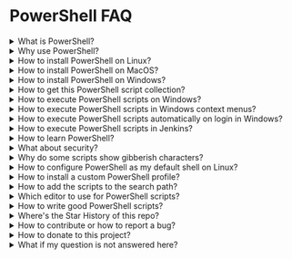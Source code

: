 PowerShell FAQ
==============

<details><summary>What is PowerShell?</summary>
 
**PowerShell is a task automation and configuration management framework from Microsoft, consisting of a command-line shell and associated scripting language.**
 
</details>

<details><summary>Why use PowerShell?</summary>
 
✔️ **It's powerful** - fully control your computer

✔️ **It's easy to learn** - see the tutorial at: https://www.guru99.com/powershell-tutorial.html

✔️ **It's cross-platform** - available for Linux, Mac OS and Windows

✔️ **It's open-source and free** - see the Github repository at: https://github.com/PowerShell/PowerShell

✔️ **It's fully documented** - see the PowerShell documentation at: https://docs.microsoft.com/en-us/powershell/
</details>

<details><summary>How to install PowerShell on Linux?</summary>
 
1. On Linux with Snap support just execute:
```
 $ snap install PowerShell
 $ ln -s /snap/bin/pwsh /usr/bin/pwsh
```
2 Otherwise visit: https://github.com/PowerShell/PowerShell for installation (scroll down to 'Get PowerShell').
</details>

<details><summary>How to install PowerShell on MacOS?</summary>

Visit: https://github.com/PowerShell/PowerShell for installation (scroll down to 'Get PowerShell').
</details>

<details><summary>How to install PowerShell on Windows?</summary>

Good news: it's preinstalled, **but** the script execution policy is *restricted* (forbidden) by default! To change this: open the *Windows PowerShell (Administrator)* console and enter:
```
 PS> Set-ExecutionPolicy -ExecutionPolicy Bypass -Scope CurrentUser
```
NOTE: the group policy object (GPO) settings of your organization might disallow changes. In that case contact your system administrator for help.
</details>

<details><summary>How to get this PowerShell script collection?</summary>
 
1. When using **Git**, execute in a terminal window: `> git clone https://github.com/fleschutz/PowerShell`
2. **Otherwise,** download and unzip it from: https://github.com/fleschutz/PowerShell/archive/master.zip
</details>

<details><summary>How to execute PowerShell scripts on Windows?</summary>

1. In the Windows desktop: right-click the script and select: *Execute with PowerShell*
2. In a command-line interface (CLI, e.g. *Windows Terminal*, either local or remote via SSH) by typing: `./<FILENAME_OF_SCRIPT>`.
3. By connecting a context menu item with a script.
4. By voice control, e.g. see repo [talk2windows](https://github.com/fleschutz/talk2windows) for more information.
5. By using automation software, e.g. [Jenkins](https://www.jenkins.io).
 </details>
 
<details><summary>How to execute PowerShell scripts in Windows context menus?</summary>
   
* To enable "right-click > New > Windows PowerShell Script" execute `Add_ps1_to_New_context_menu.reg` in subfolder [Data/](../Data)
* To disable this execute `Remove_ps1_from_New_context_menu.reg` in subfolder [Data/](../Data)
</details>

<details><summary>How to execute PowerShell scripts automatically on login in Windows?</summary>

1. Open the **File Explorer** with your **Autostart folder** (usually at: C:\Users\YOUR_USERNAME\AppData\Roaming\Microsoft\Windows\Start Menu\Programs\Startup).
2. Copy the script (or a link to it) into this folder.
</details>
 
<details><summary>How to execute PowerShell scripts in Jenkins?</summary>
 
1. Install the Jenkins plugin **PowerShell plugin** (it uses PowerShell.exe on Windows and pwsh on Linux).
2. Add or reference your PowerShell scripts in the Jenkins jobs or in your Jenkinsfiles.
</details>

<details><summary>How to learn PowerShell?</summary>

* Please find tutorials at: https://www.guru99.com/powershell-tutorial.html
* And a PowerShell cheat sheet at: [PowerShell/Docs/cheat-sheet.md](cheat-sheet.md)
* The official PowerShell documentation is at: https://docs.microsoft.com/en-us/powershell/
</details>

<details><summary>What about security?</summary>

1. Execute scripts only that you trust (and/or where you have checked the code before)!
2. Prefer SSH Remoting instead of PowerShell Remoting
3. More recommendations by NSA and cyber security centers in the U.S. (CISA), New Zealand (NZ NCSC), and the U.K. (NCSC-UK) can be found here: https://media.defense.gov/2022/Jun/22/2003021689/-1/-1/1/CSI_KEEPING_POWERSHELL_SECURITY_MEASURES_TO_USE_AND_EMBRACE_20220622.PDF
 </details>

<details><summary>Why do some scripts show gibberish characters?</summary>
  
**Your current terminal application doesn't support Unicode characters used by those PowerShell scripts. Use a modern one such as *Windows Terminal*, please.**
</details>

<details><summary>How to configure PowerShell as my default shell on Linux?</summary>
  
**Make sure PowerShell is installed, then execute: `chsh -s /usr/bin/pwsh USERNAME`. In case you experience an "invalid shell" error, add "/usr/bin/pwsh" to /etc/shells.**
</details>

<details><summary>How to install a custom PowerShell profile?</summary>
   
**Execute: `./set-profile.ps1` in the *Scripts* subfolder, this will install **my-profile.ps1** as your PowerShell profile. It's a nice looking base profile, but can easily be changed to your needs.**
</details>

 <details><summary>How to add the scripts to the search path?</summary>

Want to use the PowerShell scripts everywhere on the command-line? Then you need to add the Scripts/ subfolder to the search path:

* **On Linux using Bash:** edit .profile in your home directory and add the line: PATH="$PATH:/path/to/PowerShell/Scripts"
* **On Windows:** open Settings > System > About > Advanced system settings > Environment Variables, edit the user's variable "Path", and add the full path to the Scripts/ directory.
   </details>

<details><summary>Which editor to use for PowerShell scripts?</summary>

* **Visual Studio Code** - it supports syntax highlighting, on-the-fly problem checking and an integrated PowerShell Console (available for free on Linux, Mac OS and Windows, now recommended by Microsoft).
* **PowerShell ISE** (Integrated Scripting Environment) - the former official PowerShell development environment included with Microsoft Windows.
* **PowerShell Studio** - a powerful PowerShell IDE with module, help, and user interface development tools, high DPI support and regular updates.
* **PowerShell Plus** - an all in one IDE.
* **Atom package** - an add-on with PowerShell language support for Atom.
* **SublimeText package** - an add-on with PowerShell language support for Sublime Text.
* or your **favorite text editor** as an alternative.
</details>

<details><summary>How to write good PowerShell scripts?</summary>
 
**Good PowerShell scripts are both user-friendly and platform-independent. As a starting point I recommend the following:**

* As filename use the `<verb>-<object>.ps1` scheme. Approved verbs can be found here: [https://learn.microsoft.com/en-us/powershell/scripting/developer/cmdlet/approved-verbs-for-windows-powershell-commands](https://learn.microsoft.com/en-us/powershell/scripting/developer/cmdlet/approved-verbs-for-windows-powershell-commands)
* Use `UTF-8 BOM` encoding to support Unicode characters in the script.
* Add a comment-based help at the beginning with: `.SYNOPSIS`, `.DESCRIPTION`, `.PARAMETER`, `.EXAMPLE`, `.LINK`, and `.NOTES`.
* Check the requirements for the script, e.g. `#Requires -RunAsAdministrator`, or `#Requires -Version 3`
* Prefer command-line options, else ask the user for help
* Recommended is `Set-StrictMode -Version Latest` to enable additional error checking.
* For readibility use UpperCamelCase for variables and functions, lowerCamelCase for everything else.
* Set *execute* file permissions for Linux: `chmod a+rx <filename>`
* On success exit with error code 0 (`exit 0`), otherwise print the error with keyword "ERROR:" (to support log parsers) and exit the error code (mostly 1)
 </details>

<details><summary>Where's the Star History of this repo?</summary>
    
[![Star History Chart](https://api.star-history.com/svg?repos=fleschutz/PowerShell&type=Date)](https://star-history.com/#fleschutz/PowerShell&Date)
</details>

<details><summary>How to contribute or how to report a bug?</summary>

**If you find something bad (like a bug, error, or any issue), please report it here by opening an Issue. Or even better: Fork the repository, add or fix the script and submit a pull request, so others can participate too.**
</details>

<details><summary>How to donate to this project?</summary>

**Just follow this link: [https://www.paypal.com/paypalme/Fleschutz](https://www.paypal.com/paypalme/Fleschutz). Thank you very much!**
</details>

<details><summary>What if my question is not answered here?</summary>
 
**Just send your question by e-mail to: markus.fleschutz [at] gmail.com**
</details>
